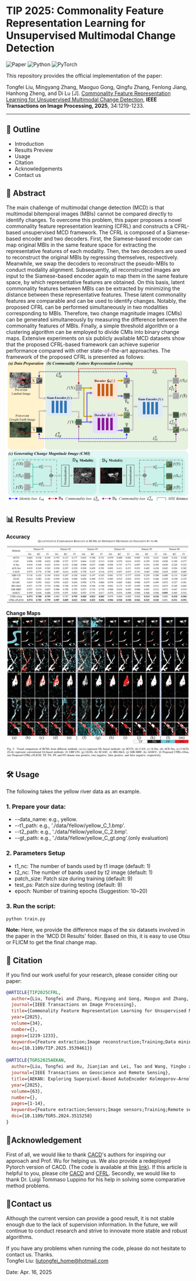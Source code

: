 # TIP 2025: Commonality Feature Representation Learning for Unsupervised Multimodal Change Detection

![Paper](https://img.shields.io/badge/Paper-TIP-blue)
![Python](https://img.shields.io/badge/Python-3.7%2B-green)
![PyTorch](https://img.shields.io/badge/PyTorch-1.8%2B-red)

This repository provides the official implementation of the paper:

Tongfei Liu, Mingyang Zhang, Maoguo Gong, Qingfu Zhang, Fenlong Jiang, Hanhong Zheng, and Di Lu [J]. [Commonality Feature Representation Learning for Unsupervised Multimodal Change Detection](https://ieeexplore.ieee.org/document/10891329), **IEEE Transactions on Image Processing, 2025**, 34:1219-1233. 

---

## 📖 Outline
<ul>
  <li>Introduction</li>
  <li>Results Preview</li>
  <li>Usage</li>
  <li>Citation</li>
  <li>Acknowledgements</li>
  <li>Contact us</li>
</ul>

## 📖 Abstract
The main challenge of multimodal change detection (MCD) is that multimodal bitemporal images (MBIs) cannot be compared directly to identify changes. To overcome this problem, this paper proposes a novel commonality feature representation learning (CFRL) and constructs a CFRL-based unsupervised MCD framework. The CFRL is composed of a Siamese-based encoder and two decoders. First, the Siamese-based encoder can map original MBIs in the same feature space for extracting the representative features of each modality. Then, the two decoders are used to reconstruct the original MBIs by regressing themselves, respectively. Meanwhile, we swap the decoders to reconstruct the pseudo-MBIs to conduct modality alignment. Subsequently, all reconstructed images are input to the Siamese-based encoder again to map them in the same feature space, by which representative features are obtained. On this basis, latent commonality features between MBIs can be extracted by minimizing the distance between these representative features. These latent commonality features are comparable and can be used to identify changes. Notably, the proposed CFRL can be performed simultaneously in two modalities corresponding to MBIs. Therefore, two change magnitude images (CMIs) can be generated simultaneously by measuring the difference between the commonality features of MBIs. Finally, a simple threshold algorithm or a clustering algorithm can be employed to divide CMIs into binary change maps. Extensive experiments on six publicly available MCD datasets show that the proposed CFRL-based framework can achieve superior performance compared with other state-of-the-art approaches.
The framework of the proposed CFRL is presented as follows:
![Framework of our proposed CFRL)](https://github.com/TongfeiLiu/CFRL-for-MCD/blob/main/Figs/Fig1-Framework.jpg)

## 📊 Results Preview
**Accuracy**
![Accuracy of our proposed CFRL)](https://github.com/TongfeiLiu/CFRL-for-MCD/blob/main/Figs/accuracy.png)

**Change Maps**
![Change maps of our proposed CFRL)](https://github.com/TongfeiLiu/CFRL-for-MCD/blob/main/Figs/visual%20result.jpg)

## 🛠 Usage
The following takes the yellow river data as an example.
### 1. Prepare your data: 
* --data_name: e.g., yellow.
* --t1_path: e.g., './data/Yellow/yellow_C_1.bmp'.
* --t2_path: e.g., './data/Yellow/yellow_C_2.bmp'.
* --gt_path: e.g., './data/Yellow/yellow_C_gt.png'.(only evaluation)

### 2. Parameters Setup

* t1_nc: The number of bands used by t1 image (default: 1)
* t2_nc: The number of bands used by t2 image (default: 1)
* patch_size: Patch size during training (default: 9)
* test_ps: Patch size during testing (default: 9)
* epoch: Number of training epochs (Suggestion: 10~20)
  
### 3. Run the script:
```
python train.py
```
**Note:** Here, we provide the difference maps of the six datasets involved in the paper in the 'MCD DI Results' folder. Based on this, it is easy to use Otsu or FLICM to get the final change map.

## 📜 Citation
If you find our work useful for your research, please consider citing our paper:

```bibtex
@ARTICLE{TIP2025CFRL,
  author={Liu, Tongfei and Zhang, Mingyang and Gong, Maoguo and Zhang, Qingfu and Jiang, Fenlong and Zheng, Hanhong and Lu, Di},
  journal={IEEE Transactions on Image Processing}, 
  title={Commonality Feature Representation Learning for Unsupervised Multimodal Change Detection}, 
  year={2025},
  volume={34},
  number={},
  pages={1219-1233},
  keywords={Feature extraction;Image reconstruction;Training;Data mining;Autoencoders;Representation learning;Image sensors;Electronic mail;Decoding;Clustering algorithms;Multimodal change detection;unsupervised change detection;heterogeneous images;representation learning;commonality feature},
  doi={10.1109/TIP.2025.3539461}}

@ARTICLE{TGRS2025AEKAN,
  author={Liu, Tongfei and Xu, Jianjian and Lei, Tao and Wang, Yingbo and Du, Xiaogang and Zhang, Weichuan and Lv, Zhiyong and Gong, Maoguo},
  journal={IEEE Transactions on Geoscience and Remote Sensing}, 
  title={AEKAN: Exploring Superpixel-Based AutoEncoder Kolmogorov-Arnold Network for Unsupervised Multimodal Change Detection}, 
  year={2025},
  volume={63},
  number={},
  pages={1-14},
  keywords={Feature extraction;Sensors;Image sensors;Training;Remote sensing;Sensor phenomena and characterization;Land surface;Analytical models;Sun;Radar imaging;Commonality features;heterogeneous images;Kolmogorov-Arnold Network (KAN);multimodal change detection (MCD)},
  doi={10.1109/TGRS.2024.3515258}
}
```

## 🙏Acknowledgement
First of all, we would like to thank [CACD](https://ieeexplore.ieee.org/document/9357940/)'s authors for inspiring our approach and Prof. Wu for helping us. We also provide a redeployed Pytorch version of CACD. (The code is available at this [link](https://github.com/TongfeiLiu/CACD-for-MCD)). If this article is helpful to you, please cite [CACD](https://ieeexplore.ieee.org/document/9357940/) and [CFRL](https://ieeexplore.ieee.org/document/10891329).
Secondly, we would like to thank Dr. Luigi Tommaso Luppino for his help in solving some comparative method problems.

## 📮Contact us 
Although the current version can provide a good result, it is not stable enough due to the lack of supervision information. In the future, we will continue to conduct research and strive to innovate more stable and robust algorithms.

If you have any problems when running the code, please do not hesitate to contact us. Thanks.  
Tongfei Liu: liutongfei_home@hotmail.com

Date: Apr. 16, 2025  
